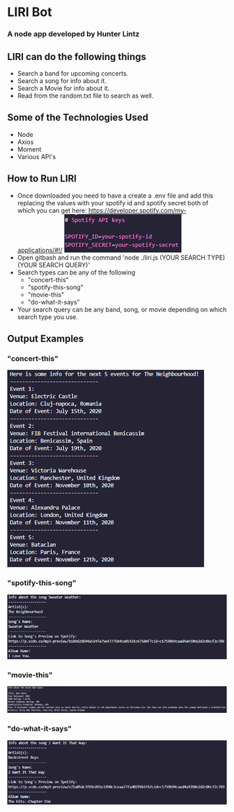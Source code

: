 # LIRI Bot
### A node app developed by Hunter Lintz

## LIRI can do the following things
* Search a band for upcoming concerts.
* Search a song for info about it.
* Search a Movie for info about it.
* Read from the random.txt file to search as well.

## Some of the Technologies Used
* Node
* Axios
* Moment
* Various API's

## How to Run LIRI
* Once downloaded you need to have a create a .env file and add this replacing the values with your spotify id and spotify secret both of which you can get here: https://developer.spotify.com/my-applications/#!/
![env image](/images/env.PNG)
* Open gitbash and run the command 'node ./liri.js (YOUR SEARCH TYPE) (YOUR SEARCH QUERY)'
* Search types can be any of the following
	* "concert-this"
	* "spotify-this-song"
	* "movie-this"
	* "do-what-it-says"
* Your search query can be any band, song, or movie depending on which search type you use.

## Output Examples

### "concert-this"
![concert-this](/images/concert.PNG)

### "spotify-this-song"
![spotify-this-song](/images/spotify.PNG)

### "movie-this"
![movie-this](/images/movie.PNG)

### "do-what-it-says"
![do-what-it-says](/images/random.PNG)
